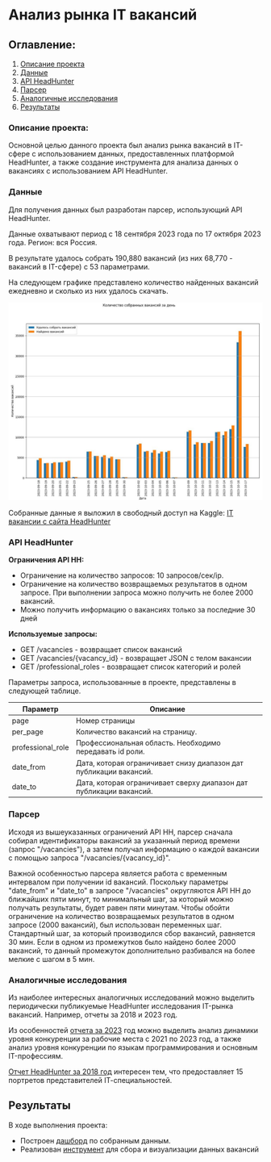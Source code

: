 # Анализ рынка IT вакансий
## Оглавление:
1. [Описание проекта](#project-description)
2. [Данные](#data-description)
3. [API HeadHunter](#api-description)
4. [Парсер](#parser-description)
5. [Аналогичные исследования](#similar-studies)
6. [Результаты](#results)

<a name="project-description"></a> 
### Описание проекта:

Основной целью данного проекта был анализ рынка вакансий в IT-сфере с использованием данных, предоставленных платформой HeadHunter, а также создание инструмента для анализа данных о вакансиях с использованием API HeadHunter.

<a name="data-description"></a>
### Данные

Для получения данных был разработан парсер, использующий API HeadHunter.

Данные охватывают период с 18 сентября 2023 года по 17 октября 2023 года. Регион: вся Россия.

В результате удалось собрать 190,880 вакансий (из них 68,770 - вакансий в IT-сфере) с 53 параметрами.

На следующем графике представлено количество найденных вакансий ежедневно и сколько из них удалось скачать.

![Количество собранных вакансий](img/image5.png)

Собранные данные я выложил в свободный доступ на Kaggle: [IT вакансии с сайта HeadHunter](https://www.kaggle.com/datasets/ilyazawilsiv/it-vacancies-from-headhunter-website)

<a name="api-description"></a>
### API HeadHunter
**Ограничения API HH:**
* Ограничение на количество запросов: 10 запросов/сек/ip.
* Ограничение на количество возвращаемых результатов в одном запросе. При выполнении запроса можно получить не более 2000 вакансий.
* Можно получить информацию о вакансиях только за последние 30 дней

**Используемые запросы:**
* GET /vacancies - возвращает список вакансий 
* GET /vacancies/{vacancy_id} - возвращает JSON с телом вакансии
* GET /professional_roles - возвращает список категорий и ролей

Параметры запроса, использованные в проекте, представлены в следующей таблице.

| Параметр | Описание |
| --- | --- |
| page | Номер страницы |
| per_page | Количество вакансий на страницу. |
| professional_role | Профессиональная область. Необходимо передавать id роли. |
| date_from | Дата, которая ограничивает снизу диапазон дат публикации вакансий.  |
| date_to | Дата, которая ограничивает сверху диапазон дат публикации вакансий. |

<a name="parser-description"></a>
### Парсер

Исходя из вышеуказанных ограничений API HH, парсер сначала собирал идентификаторы вакансий за указанный период времени (запрос "/vacancies"), а затем получал информацию о каждой вакансии с помощью запроса "/vacancies/{vacancy_id}".

Важной особенностью парсера является работа с временным интервалом при получении id вакансий. 
Поскольку параметры "date_from" и "date_to" в запросе "/vacancies" округляются API HH до ближайших пяти минут, 
то минимальный шаг, за который можно получать результаты, будет равен пяти минутам. Чтобы обойти ограничение на количество возвращаемых результатов в одном 
запросе (2000 вакансий), был использован переменных шаг. Стандартный шаг, за 
который производился сбор вакансий, равняется 30 мин. Если в одном из 
промежутков было найдено более 2000 вакансий, то данный промежуток 
дополнительно разбивался на более мелкие с шагом в 5 мин.

<a name="similar-studies"></a>
### Аналогичные исследования

Из наиболее интересных аналогичных исследований можно выделить периодически публикуемые HeadHunter исследования IT-рынка вакансий. Например, отчеты за 2018 и 2023 год.

Из особенностей [отчета за 2023](https://hh.ru/article/31783) год можно выделить анализ динамики уровня конкуренции за рабочие места с 2021 по 2023 год, а также анализ уровня конкуренции по языкам программирования и основным IT-профессиям. 

[Отчет HeadHunter за 2018 год](https://hh.ru/article/24562) интересен тем, что предоставляет 15 портретов представителей IТ-специальностей.

<a name="results"></a>
## Результаты
В ходе выполнения проекта:
* Построен [дашборд](https://datalens.yandex.cloud/iu9wqnfk1mqk6-analiz-it-vakansiy) по собранным данным.
* Реализован [инструмент](https://github.com/IlyaZawyalow/JobAnalyzer) для сбора и визуализации данных вакансий
